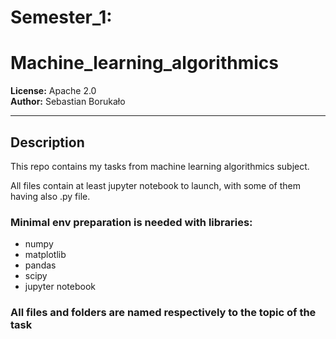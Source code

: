 ﻿# Semester_1:
# Machine_learning_algorithmics

**License:** Apache 2.0  
**Author:** Sebastian Borukało  

---

##  Description

This repo contains my tasks from machine learning algorithmics subject. 

All files contain at least jupyter notebook to launch, with some of them having also .py file.

### Minimal env preparation is needed with libraries:
- numpy
- matplotlib
- pandas
- scipy
- jupyter notebook


### All files and folders are named respectively to the topic of the task
